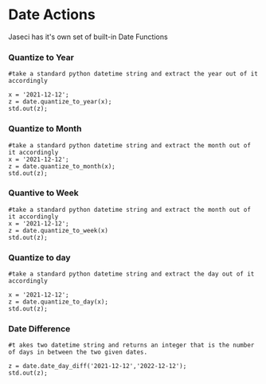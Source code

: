 # Date Actions
Jaseci has it's own set of built-in Date Functions 

### Quantize to Year
```jac
#take a standard python datetime string and extract the year out of it accordingly

x = '2021-12-12';
z = date.quantize_to_year(x);
std.out(z);

```
### Quantize to Month
```jac
#take a standard python datetime string and extract the month out of it accordingly
x = '2021-12-12';
z = date.quantize_to_month(x);
std.out(z);

```
### Quantive to Week 
```jac
#take a standard python datetime string and extract the month out of it accordingly
x = '2021-12-12';
z = date.quantize_to_week(x)
std.out(z);
```
### Quantize to day
```jac
#take a standard python datetime string and extract the day out of it accordingly

x = '2021-12-12';
z = date.quantize_to_day(x);
std.out(z);
```
### Date Difference 
```jac
#t akes two datetime string and returns an integer that is the number of days in between the two given dates.

z = date.date_day_diff('2021-12-12','2022-12-12');
std.out(z);
```

```